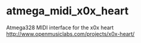# atmega_midi_x0x_heart
Atmega328 MIDI interface for the x0x heart http://www.openmusiclabs.com/projects/x0x-heart/


